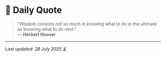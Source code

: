 # 📜 Daily Quote

> "Wisdom consists not so much in knowing what to do in the ultimate as knowing what to do next."  
> — **Herbert Hoover**

---

_Last updated: 28 July 2025 ⏳_
